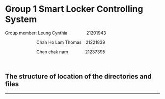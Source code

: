 # Group 1 Smart Locker Controlling System

Group member: Leung Cynthia&emsp;&emsp;&emsp; &nbsp; &nbsp; 21201943

&emsp;&emsp;&emsp;&emsp;&emsp;&emsp;&emsp; Chan Ho Lam Thomas&emsp;21221839

&emsp;&emsp;&emsp;&emsp;&emsp;&emsp;&emsp; Chan chak nam&emsp;&emsp;&emsp;&emsp;21237395

<br/>

## The structure of location of the directories and files

---
